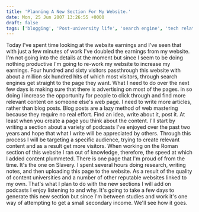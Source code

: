 ```yaml
---
title: 'Planning A New Section For My Website.'
date: Mon, 25 Jun 2007 13:26:55 +0000
draft: false
tags: ['blogging', 'Post-university life', 'search engine', 'tech related', 'webmastering', 'website', 'website news']
---
```


Today I've spent time looking at the website earnings and I've seen that with just a few minutes of work I've doubled the earnings from my website. I'm not going into the details at the moment but since I seem to be doing nothing productive I'm going to re-work my website to increase my earnings. Four hundred and sixty visitors passthrough this website with about a million six hundred hits of which most visitors, through search engines get straight to the page they want. What I need to do over the next few days is making sure that there is advertising on most of the pages. in so doing I increase the opportunity for people to click through and find more relevant content on someone else's web page. I need to write more articles, rather than blog posts. Blog posts are a lazy method of web mastering because they require no real effort. Find an idea, write about it, post it. At least when you create a page you think about the content. I'll start by writing a section about a variety of podcasts I've enjoyed over the past two years and hope that what I write will be appreciated by others. Through this process I will be targeting a specific audience, trying to create relevant content and as a result get more visitors. When working on the Roman section of this website I ran out of knowledge, therefore, the speed at which I added content plummeted. There is one page that I'm proud of from the time. It's the one on Slavery. I spent several hours doing research, writing notes, and then uploading this page to the website. As a result of the quality of content universities and a number of other reputable websites linked to my own. That's what I plan to do with the new sections I will add on podcasts I enjoy listening to and why. It's going to take a few days to generate this new section but since I'm between studies and work it's one way of attempting to get a small secondary income. We'll see how it goes.